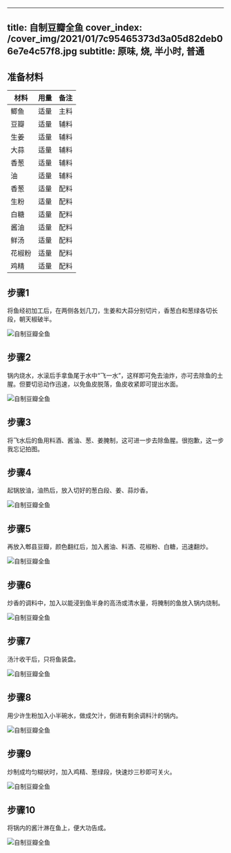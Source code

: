 
---
title: 自制豆瓣全鱼
cover_index: /cover_img/2021/01/7c95465373d3a05d82deb06e7e4c57f8.jpg
subtitle: 原味, 烧, 半小时, 普通
---

## 准备材料

| 材料     | 用量 | 备注|
| ------- | ----- | --- |
| 鲫鱼 | 适量| 主料 |
| 豆瓣 | 适量| 辅料 |
| 生姜 | 适量| 辅料 |
| 大蒜 | 适量| 辅料 |
| 香葱 | 适量| 辅料 |
| 油 | 适量| 辅料 |
| 香葱 | 适量| 配料 |
| 生粉 | 适量| 配料 |
| 白糖 | 适量| 配料 |
| 酱油 | 适量| 配料 |
| 鲜汤 | 适量| 配料 |
| 花椒粉 | 适量| 配料 |
| 鸡精 | 适量| 配料 |

## 步骤1

将鱼经初加工后，在两侧各划几刀，生姜和大蒜分别切片，香葱白和葱绿各切长段，朝天椒破半。

![自制豆瓣全鱼](https://i8.meishichina.com/attachment/recipe/201010/201010121557513.jpg?x-oss-process=style/p320) 

## 步骤2

锅内烧水，水滚后手拿鱼尾于水中“飞一水”，这样即可免去油炸，亦可去除鱼的土腥。但要切忌动作迅速，以免鱼皮脱落，鱼皮收紧即可提出水面。

![自制豆瓣全鱼](https://i8.meishichina.com/attachment/recipe/201010/201010121558062.jpg?x-oss-process=style/p320) 

## 步骤3

将飞水后的鱼用料酒、酱油、葱、姜腌制，这可进一步去除鱼腥。很抱歉，这一步我忘记拍图。

## 步骤4

起锅放油，油热后，放入切好的葱白段、姜、蒜炒香。

![自制豆瓣全鱼](https://i8.meishichina.com/attachment/recipe/201010/201010121559523.jpg?x-oss-process=style/p320) 

## 步骤5

再放入郫县豆瓣，颜色翻红后，加入酱油、料酒、花椒粉、白糖，迅速翻炒。

![自制豆瓣全鱼](https://i8.meishichina.com/attachment/recipe/201010/201010121600197.jpg?x-oss-process=style/p320) 

## 步骤6

炒香的调料中，加入以能浸到鱼半身的高汤或清水量，将腌制的鱼放入锅内烧制。

![自制豆瓣全鱼](https://i8.meishichina.com/attachment/recipe/201010/201010121600479.jpg?x-oss-process=style/p320) 

## 步骤7

汤汁收干后，只将鱼装盘。

![自制豆瓣全鱼](https://i8.meishichina.com/attachment/recipe/201010/201010121601256.jpg?x-oss-process=style/p320) 

## 步骤8

用少许生粉加入小半碗水，做成欠汁，倒进有剩余调料汁的锅内。

![自制豆瓣全鱼](https://i8.meishichina.com/attachment/recipe/201010/201010121602433.jpg?x-oss-process=style/p320) 

## 步骤9

炒制成均匀糊状时，加入鸡精、葱绿段，快速炒三秒即可关火。

![自制豆瓣全鱼](https://i8.meishichina.com/attachment/recipe/201010/201010121603324.jpg?x-oss-process=style/p320) 

## 步骤10

将锅内的酱汁淋在鱼上，便大功告成。

![自制豆瓣全鱼](https://i8.meishichina.com/attachment/recipe/201010/201010121603484.jpg?x-oss-process=style/p320) 

